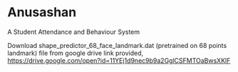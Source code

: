 # Anusashan
A Student Attendance and Behaviour System

Download shape_predictor_68_face_landmark.dat (pretrained on 68 points landmark) file from google drive link provided, https://drive.google.com/open?id=11YEj1d9nec9b9a2GglCSFMTOaBwsXKlF
